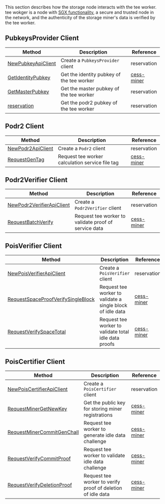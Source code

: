This section describes how the storage node interacts with the tee worker. tee wokger is a node with [SGX functionality](https://en.wikipedia.org/wiki/Software_Guard_Extensions), a secure and trusted node in the network, and the authenticity of the storage miner's data is verified by the tee worker.

## PubkeysProvider Client
| Method | Description | Reference |
| ------ | ----------- | --------- |
| [NewPubkeyApiClient](https://github.com/CESSProject/p2p-go/blob/main/core/pubkey.go#L18) | Create a `PubkeysProvider` client | reservation |
| [GetIdentityPubkey](https://github.com/CESSProject/p2p-go/blob/main/core/pubkey.go#L26) | Get the identity pubkey of the tee worker | [cess-miner](https://github.com/CESSProject/cess-miner/blob/main/cmd/console/run.go#L1071) |
| [GetMasterPubkey](https://github.com/CESSProject/p2p-go/blob/main/core/pubkey.go#L47) | Get the master pubkey of the tee worker | reservation |
| [reservation](https://github.com/CESSProject/p2p-go/blob/main/core/pubkey.go#L68) | Get the podr2 pubkey of the tee worker | reservation |

## Podr2 Client
| Method | Description | Reference |
| ------ | ----------- | --------- |
| [NewPodr2ApiClient](https://github.com/CESSProject/p2p-go/blob/main/core/podr2.go#L18) | Create a `Podr2` client | reservation |
| [RequestGenTag](https://github.com/CESSProject/p2p-go/blob/main/core/podr2.go#L34) | Request tee worker calculation service file tag | [cess-miner](https://github.com/CESSProject/cess-miner/blob/main/node/calculate_tag.go#L290) |

## Podr2Verifier Client
| Method | Description | Reference |
| ------ | ----------- | --------- |
| [NewPodr2VerifierApiClient](https://github.com/CESSProject/p2p-go/blob/main/core/podr2.go#L26) | Create a `Podr2Verifier` client | reservation |
| [RequestBatchVerify](https://github.com/CESSProject/p2p-go/blob/main/core/podr2.go#L60) | Request tee worker to validate proof of service data | [cess-miner](https://github.com/CESSProject/cess-miner/blob/main/node/challenge_service.go#L579) |

## PoisVerifier Client
| Method | Description | Reference |
| ------ | ----------- | --------- |
| [NewPoisVerifierApiClient](https://github.com/CESSProject/p2p-go/blob/main/core/pois.go#L26) | Create a `PoisVerifier` client | reservation |
| [RequestSpaceProofVerifySingleBlock](https://github.com/CESSProject/p2p-go/blob/main/core/pois.go#L121) | Request tee worker to validate a single block of idle data | [cess-miner](https://github.com/CESSProject/cess-miner/blob/main/node/challenge_idle.go#L52) |
| [RequestVerifySpaceTotal](https://github.com/CESSProject/p2p-go/blob/main/core/pois.go#L142) | Request tee worker to validate total idle data proofs | [cess-miner](https://github.com/CESSProject/cess-miner/blob/main/node/challenge_idle.go#L52) |

## PoisCertifier Client
| Method | Description | Reference |
| ------ | ----------- | --------- |
| [NewPoisCertifierApiClient](https://github.com/CESSProject/p2p-go/blob/main/core/pois.go#L18) | Create a `PoisCertifier` client | reservation |
| [RequestMinerGetNewKey](https://github.com/CESSProject/p2p-go/blob/main/core/pois.go#L34) | Get the public key for storing miner registrations | [cess-miner](https://github.com/CESSProject/cess-miner/blob/main/cmd/console/run.go#L1189) |
| [RequestMinerCommitGenChall](https://github.com/CESSProject/p2p-go/blob/main/core/pois.go#L58) | Request tee worker to generate idle data challenge | [cess-miner](https://github.com/CESSProject/cess-miner/blob/main/node/attestation_idle.go#L46) |
| [RequestVerifyCommitProof](https://github.com/CESSProject/p2p-go/blob/main/core/pois.go#L79) | Request tee worker to validate idle data challenge | [cess-miner](https://github.com/CESSProject/cess-miner/blob/main/node/attestation_idle.go#L46) |
| [RequestVerifyDeletionProof](https://github.com/CESSProject/p2p-go/blob/main/core/pois.go#L100) | Request tee worker to verify proof of deletion of idle data | [cess-miner](https://github.com/CESSProject/cess-miner/blob/main/node/replace_idle.go#L30) |